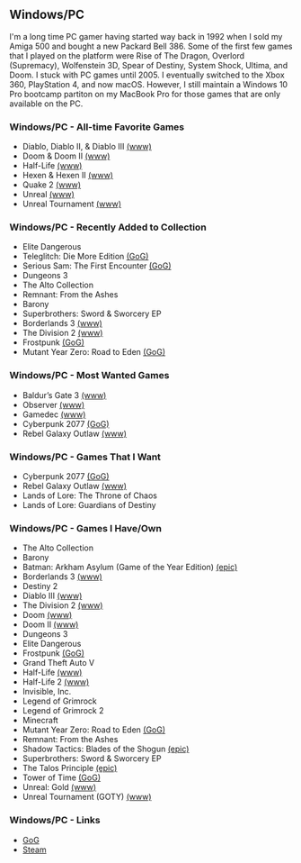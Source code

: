 ## Windows/PC

I'm a long time PC gamer having started way back in 1992 when I sold my Amiga 500 and bought a new Packard Bell 386. Some of the 
first few games that I played on the platform were Rise of The Dragon, Overlord (Supremacy), Wolfenstein 3D, Spear of Destiny, 
System Shock, Ultima, and Doom. I stuck with PC games until 2005. I eventually switched to the Xbox 360, PlayStation 4, and now
macOS. However, I still maintain a Windows 10 Pro bootcamp partiton on my MacBook Pro for those games that are only available on
the PC.

### Windows/PC - All-time Favorite Games

- Diablo, Diablo II, & Diablo III [(www)](https://en.wikipedia.org/wiki/Diablo_(series))
- Doom & Doom II [(www)](https://en.wikipedia.org/wiki/Doom_(franchise))
- Half-Life [(www)](https://en.wikipedia.org/wiki/Half-Life_(series))
- Hexen & Hexen II [(www)](https://en.wikipedia.org/wiki/Hexen:_Beyond_Heretic)
- Quake 2 [(www)](https://en.wikipedia.org/wiki/Quake_(series))
- Unreal [(www)](https://en.wikipedia.org/wiki/Unreal_(video_game_series))
- Unreal Tournament [(www)](https://en.wikipedia.org/wiki/Unreal_Tournament)

### Windows/PC - Recently Added to Collection

- Elite Dangerous
- Teleglitch: Die More Edition [(GoG)](https://www.gog.com/game/teleglitch_die_more_edition)
- Serious Sam: The First Encounter [(GoG)](https://www.gog.com/game/serious_sam_the_first_encounter)
- Dungeons 3
- The Alto Collection
- Remnant: From the Ashes
- Barony
- Superbrothers: Sword & Sworcery EP 
- Borderlands 3 [(www)](https://borderlands.com)
- The Division 2 [(www)](https://www.ubisoft.com/en-us/game/the-division/the-division-2)
- Frostpunk [(GoG)](https://www.gog.com/game/frostpunk)
- Mutant Year Zero: Road to Eden [(GoG)](https://www.gog.com/game/mutant_year_zero_road_to_eden)

### Windows/PC - Most Wanted Games

- Baldur’s Gate 3 [(www)](https://baldursgate3.game/)
- Observer [(www)](https://www.blooberteam.com/observer_)
- Gamedec [(www)](https://www.gamedec.com/)
- Cyberpunk 2077 [(GoG)](https://www.gog.com/game/cyberpunk_2077)
- Rebel Galaxy Outlaw [(www)](https://rebel-galaxy.com/)

### Windows/PC - Games That I Want

- Cyberpunk 2077 [(GoG)](https://www.gog.com/game/cyberpunk_2077)
- Rebel Galaxy Outlaw [(www)](https://rebel-galaxy.com/)
- Lands of Lore: The Throne of Chaos
- Lands of Lore: Guardians of Destiny

### Windows/PC - Games I Have/Own

- The Alto Collection
- Barony
- Batman: Arkham Asylum (Game of the Year Edition) [(epic)](https://www.epicgames.com/store/en-US/product/batman-arkham-asylum/home)
- Borderlands 3 [(www)](https://borderlands.com)
- Destiny 2
- Diablo III [(www)](https://en.wikipedia.org/wiki/Diablo_(series))
- The Division 2 [(www)](https://www.ubisoft.com/en-us/game/the-division/the-division-2)
- Doom [(www)](https://en.wikipedia.org/wiki/Doom_(franchise))
- Doom II [(www)](https://en.wikipedia.org/wiki/Doom_(franchise))
- Dungeons 3
- Elite Dangerous
- Frostpunk [(GoG)](https://www.gog.com/game/frostpunk)
- Grand Theft Auto V
- Half-Life [(www)](https://en.wikipedia.org/wiki/Half-Life_(series))
- Half-Life 2 [(www)](https://en.wikipedia.org/wiki/Half-Life_(series))
- Invisible, Inc.
- Legend of Grimrock
- Legend of Grimrock 2
- Minecraft
- Mutant Year Zero: Road to Eden [(GoG)](https://www.gog.com/game/mutant_year_zero_road_to_eden)
- Remnant: From the Ashes
- Shadow Tactics: Blades of the Shogun [(epic)](https://www.epicgames.com/store/en-US/product/shadow-tactics/home)
- Superbrothers: Sword & Sworcery EP 
- The Talos Principle [(epic)](https://www.epicgames.com/store/en-US/product/the-talos-principle/home)
- Tower of Time [(GoG)](https://www.gog.com/game/tower_of_time)
- Unreal: Gold [(www)](https://en.wikipedia.org/wiki/Unreal_(video_game_series))
- Unreal Tournament (GOTY) [(www)](https://en.wikipedia.org/wiki/Unreal_Tournament)

### Windows/PC - Links

- [GoG](https://www.gog.com/)
- [Steam](https://store.steampowered.com/)

